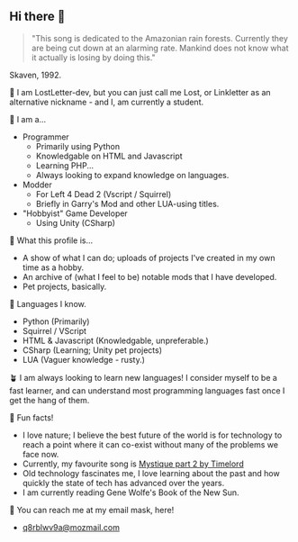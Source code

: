 ## Hi there 👋

> "This song is dedicated to the Amazonian rain forests. Currently they are being cut down at an alarming rate. Mankind does not know what it actually is losing by doing this."

Skaven, 1992.

💌 I am LostLetter-dev, but you can just call me Lost, or Linkletter as an alternative nickname - and I, am currently a student.

🌱 I am a...
- Programmer
  - Primarily using Python
  - Knowledgable on HTML and Javascript
  - Learning PHP...
  - Always looking to expand knowledge on languages.
- Modder
  - For Left 4 Dead 2 (Vscript / Squirrel)
  - Briefly in Garry's Mod and other LUA-using titles.
- "Hobbyist" Game Developer
  - Using Unity (CSharp)

🧶 What this profile is...
- A show of what I can do; uploads of projects I've created in my own time as a hobby.
- An archive of (what I feel to be) notable mods that I have developed.
- Pet projects, basically.

🪷 Languages I know.
- Python (Primarily)
- Squirrel / VScript
- HTML & Javascript (Knowledgable, unpreferable.)
- CSharp (Learning; Unity pet projects)
- LUA (Vaguer knowledge - rusty.)

🪴 I am always looking to learn new languages! I consider myself to be a fast learner, and can understand most programming languages fast once I get the hang of them.

🌴 Fun facts!
- I love nature; I believe the best future of the world is for technology to reach a point where it can co-exist without many of the problems we face now.
- Currently, my favourite song is [Mystique part 2 by Timelord](https://youtu.be/ymHVOLxPv3E?feature=shared)
- Old technology fascinates me, I love learning about the past and how quickly the state of tech has advanced over the years.
- I am currently reading Gene Wolfe's Book of the New Sun.

🎱 You can reach me at my email mask, here!
- q8rblwv9a@mozmail.com

<!--
**LostLetter-dev/LostLetter-dev** is a ✨ _special_ ✨ repository because its `README.md` (this file) appears on your GitHub profile.

Here are some ideas to get you started:

- 🔭 I’m currently working on ...
- 🌱 I’m currently learning ...
- 👯 I’m looking to collaborate on ...
- 🤔 I’m looking for help with ...
- 💬 Ask me about ...
- 📫 How to reach me: ...
- 😄 Pronouns: ...
- ⚡ Fun fact: ...
-->
